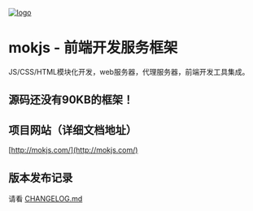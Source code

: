 [![logo](http://mokjs.sinaapp.com/images/logo.png)](http://mokjs.com/)

# mokjs - 前端开发服务框架

JS/CSS/HTML模块化开发，web服务器，代理服务器，前端开发工具集成。

## 源码还没有90KB的框架！

## 项目网站（详细文档地址）

[http://mokjs.com/](http://mokjs.com/)

## 版本发布记录

请看 [CHANGELOG.md](https://github.com/1144/mokjs/blob/master/CHANGELOG.md)